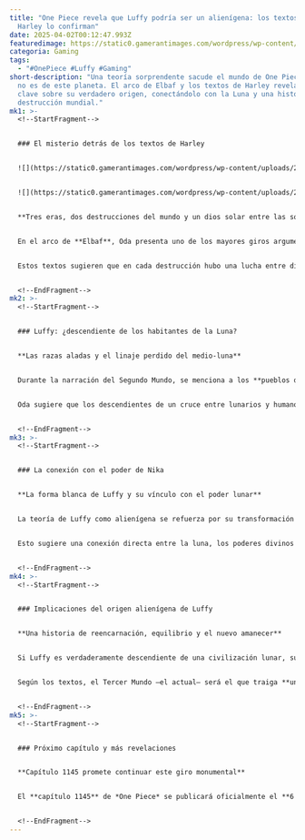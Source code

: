 ```yaml
---
title: "One Piece revela que Luffy podría ser un alienígena: los textos de
  Harley lo confirman"
date: 2025-04-02T00:12:47.993Z
featuredimage: https://static0.gamerantimages.com/wordpress/wp-content/uploads/2025/04/one-piece-why-luffy-is-actually-an-alien-1.JPG?q=70&fit=crop&w=1140&h=&dpr=1
categoria: Gaming
tags:
  - "#OnePiece #Luffy #Gaming"
short-description: "Una teoría sorprendente sacude el mundo de One Piece: Luffy
  no es de este planeta. El arco de Elbaf y los textos de Harley revelan pistas
  clave sobre su verdadero origen, conectándolo con la Luna y una historia de
  destrucción mundial."
mk1: >-
  <!--StartFragment-->


  ### El misterio detrás de los textos de Harley


  ![](https://static0.gamerantimages.com/wordpress/wp-content/uploads/2025/02/the-harley-elbaf-mural-one-piece-1139.png?q=49&fit=crop&w=750&h=422&dpr=2)


  ![](https://static0.gamerantimages.com/wordpress/wp-content/uploads/2025/02/robin-reading-harley-texts-one-piece-1139.png?q=49&fit=crop&w=750&h=422&dpr=2)


  **Tres eras, dos destrucciones del mundo y un dios solar entre las sombras**


  En el arco de **Elbaf**, Oda presenta uno de los mayores giros argumentales de *One Piece*: el planeta conocido como **Blue Star** ha sido destruido dos veces. Todo esto se narra en los **textos de Harley**, antiguos registros leídos por **Nico Robin** y **Franky**, que revelan tres eras conocidas como el Primer Mundo, Segundo Mundo y Tercer Mundo.


  Estos textos sugieren que en cada destrucción hubo una lucha entre dioses solares, terrestres, del bosque y del mar, además de referencias a civilizaciones de la Luna. En este contexto aparece **el Sol danzante y riendo**, un símbolo que conecta directamente con **Luffy y su forma de Nika**.


  <!--EndFragment-->
mk2: >-
  <!--StartFragment-->


  ### Luffy: ¿descendiente de los habitantes de la Luna?


  **Las razas aladas y el linaje perdido del medio-luna**


  Durante la narración del Segundo Mundo, se menciona a los **pueblos de la media luna** y los **pueblos de la luna llena**, términos que podrían referirse a razas antiguas como los **Shandians**, **Skypeians**, **Birkans** y los **Lunarians**, todas asociadas a la Luna.


  Oda sugiere que los descendientes de un cruce entre lunarios y humanos de Blue Star serían conocidos como **los de la media luna**. El símbolo de la letra **D** también toma un nuevo significado, ya que su forma recuerda a una media luna. Esto implicaría que todos los que llevan la D en su nombre, incluido **Monkey D. Luffy**, son en realidad **descendientes lunares**, o dicho de otro modo, **alienígenas**.


  <!--EndFragment-->
mk3: >-
  <!--StartFragment-->


  ### La conexión con el poder de Nika


  **La forma blanca de Luffy y su vínculo con el poder lunar**


  La teoría de Luffy como alienígena se refuerza por su transformación en **Sun God Nika**, que adopta una **forma completamente blanca**, muy parecida a la forma **Sulong de los Minks**, la cual también está activada por la **luz de la luna**.


  Esto sugiere una conexión directa entre la luna, los poderes divinos y la **naturaleza cósmica** de los usuarios de fruta del diablo, especialmente Luffy. Si el poder de Nika proviene de una era anterior a la historia conocida, tiene sentido que también esté vinculado a los habitantes de la Luna.


  <!--EndFragment-->
mk4: >-
  <!--StartFragment-->


  ### Implicaciones del origen alienígena de Luffy


  **Una historia de reencarnación, equilibrio y el nuevo amanecer**


  Si Luffy es verdaderamente descendiente de una civilización lunar, su papel como **Sun God** cobra un nuevo significado: no solo representa la libertad y la risa, sino también el **regreso de una raza olvidada**, que parece destinada a restaurar el equilibrio tras múltiples eras de caos.


  Según los textos, el Tercer Mundo —el actual— será el que traiga **una nueva aurora**, y esta vez, **todos los dioses podrían volver a encontrarse**. Luffy, como líder de esta nueva era, no es simplemente un pirata con un gran sueño, sino **el último heraldo de una civilización cósmica olvidada**.


  <!--EndFragment-->
mk5: >-
  <!--StartFragment-->


  ### Próximo capítulo y más revelaciones


  **Capítulo 1145 promete continuar este giro monumental**


  El **capítulo 1145** de *One Piece* se publicará oficialmente el **6 de abril de 2025**, y promete seguir desarrollando esta narrativa cósmica. Con cada revelación de Oda, el mundo de One Piece se vuelve más ambicioso, épico y sorprendente, acercándose al clímax de una historia que ya no es solo de piratas... sino de **dioses y mundos olvidados**.


  <!--EndFragment-->
---
```

